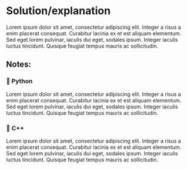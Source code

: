 # Solution/explanation
Lorem ipsum dolor sit amet, consectetur adipiscing elit. Integer a risus a enim placerat consequat. Curabitur lacinia ex et est aliquam elementum. Sed eget lorem pulvinar, iaculis dui eget, sodales ipsum. Integer iaculis luctus tincidunt. Quisque feugiat tempus mauris ac sollicitudin.
## Notes:
### 🐍 Python

Lorem ipsum dolor sit amet, consectetur adipiscing elit. Integer a risus a enim placerat consequat. Curabitur lacinia ex et est aliquam elementum. Sed eget lorem pulvinar, iaculis dui eget, sodales ipsum. Integer iaculis luctus tincidunt. Quisque feugiat tempus mauris ac sollicitudin.

### 🔵 C++
Lorem ipsum dolor sit amet, consectetur adipiscing elit. Integer a risus a enim placerat consequat. Curabitur lacinia ex et est aliquam elementum. Sed eget lorem pulvinar, iaculis dui eget, sodales ipsum. Integer iaculis luctus tincidunt. Quisque feugiat tempus mauris ac sollicitudin.
